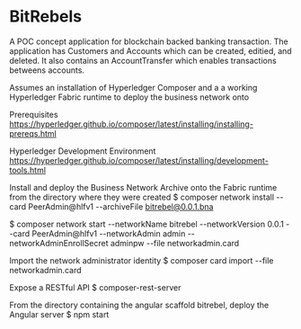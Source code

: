 # BitRebels


A POC concept application for blockchain backed banking transaction.
The application has Customers and Accounts which can be created, editied, and deleted.
It also contains an AccountTransfer which enables transactions betweens accounts.

Assumes an installation of Hyperledger Composer and a a working Hyperledger Fabric runtime to deploy the business network onto

Prerequisites 
https://hyperledger.github.io/composer/latest/installing/installing-prereqs.html

Hyperledger Development Environment
https://hyperledger.github.io/composer/latest/installing/development-tools.html


Install and deploy the Business Network Archive onto the Fabric runtime from the directory where they were created
$ composer network install --card PeerAdmin@hlfv1 --archiveFile bitrebel@0.0.1.bna

$ composer network start --networkName bitrebel --networkVersion 0.0.1 --card PeerAdmin@hlfv1 --networkAdmin admin
--networkAdminEnrollSecret adminpw --file networkadmin.card

Import the network administrator identity
$ composer card import --file networkadmin.card

Expose a RESTful API
$ composer-rest-server

From the directory containing the angular scaffold bitrebel, deploy the Angular server
$ npm start
